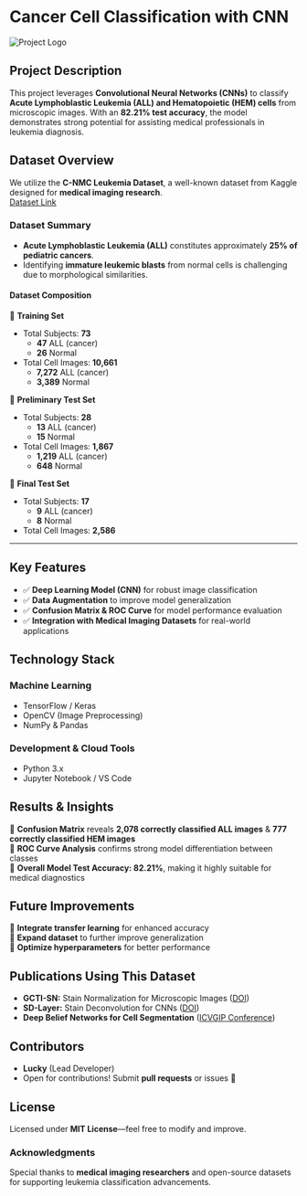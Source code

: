 # **Cancer Cell Classification with CNN**

![Project Logo](https://storage.googleapis.com/kaggle-datasets-images/1306086/2175623/b956bf851fc7b05876bf41af7fd4cb55/dataset-cover.jpg?t=2021-07-21-08-55-43)

## **Project Description**

This project leverages **Convolutional Neural Networks (CNNs)** to classify **Acute Lymphoblastic Leukemia (ALL) and Hematopoietic (HEM) cells** from microscopic images. With an **82.21% test accuracy**, the model demonstrates strong potential for assisting medical professionals in leukemia diagnosis.

## **Dataset Overview**

We utilize the **C-NMC Leukemia Dataset**, a well-known dataset from Kaggle designed for **medical imaging research**.  
[Dataset Link](https://www.kaggle.com/datasets/avk256/cnmc-leukemia)

### **Dataset Summary**

- **Acute Lymphoblastic Leukemia (ALL)** constitutes approximately **25% of pediatric cancers**.
- Identifying **immature leukemic blasts** from normal cells is challenging due to morphological similarities.

#### **Dataset Composition**

📌 **Training Set**

- Total Subjects: **73**
  - **47** ALL (cancer)
  - **26** Normal
- Total Cell Images: **10,661**
  - **7,272** ALL (cancer)
  - **3,389** Normal

📌 **Preliminary Test Set**

- Total Subjects: **28**
  - **13** ALL (cancer)
  - **15** Normal
- Total Cell Images: **1,867**
  - **1,219** ALL (cancer)
  - **648** Normal

📌 **Final Test Set**

- Total Subjects: **17**
  - **9** ALL (cancer)
  - **8** Normal
- Total Cell Images: **2,586**

---

## **Key Features**

- ✅ **Deep Learning Model (CNN)** for robust image classification
- ✅ **Data Augmentation** to improve model generalization
- ✅ **Confusion Matrix & ROC Curve** for model performance evaluation
- ✅ **Integration with Medical Imaging Datasets** for real-world applications

## **Technology Stack**

### **Machine Learning**

- TensorFlow / Keras
- OpenCV (Image Preprocessing)
- NumPy & Pandas

### **Development & Cloud Tools**

- Python 3.x
- Jupyter Notebook / VS Code

## **Results & Insights**

📌 **Confusion Matrix** reveals **2,078 correctly classified ALL images** & **777 correctly classified HEM images**  
📌 **ROC Curve Analysis** confirms strong model differentiation between classes  
📌 **Overall Model Test Accuracy: 82.21%**, making it highly suitable for medical diagnostics

## **Future Improvements**

🔹 **Integrate transfer learning** for enhanced accuracy  
🔹 **Expand dataset** to further improve generalization  
🔹 **Optimize hyperparameters** for better performance

## **Publications Using This Dataset**

- **GCTI-SN:** Stain Normalization for Microscopic Images ([DOI](https://doi.org/10.1016/j.media.2020.101788))
- **SD-Layer:** Stain Deconvolution for CNNs ([DOI](https://doi.org/10.1007/978-3-319-66179-7_50))
- **Deep Belief Networks for Cell Segmentation** ([ICVGIP Conference](https://doi.org/10.7937/tcia.2019.dc64i46r))

## **Contributors**

- **Lucky** (Lead Developer)
- Open for contributions! Submit **pull requests** or issues 🚀

## **License**

Licensed under **MIT License**—feel free to modify and improve.

### **Acknowledgments**

Special thanks to **medical imaging researchers** and open-source datasets for supporting leukemia classification advancements.
